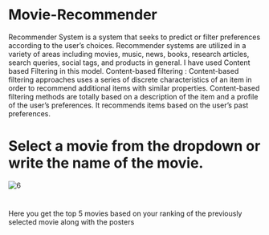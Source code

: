 # Movie-Recommender
Recommender System is a system that seeks to predict or filter preferences according to the user’s choices. Recommender systems are utilized in a variety of areas including movies, music, news, books, research articles, search queries, social tags, and products in general. 
I have used Content based Filtering in this model.
Content-based filtering : Content-based filtering approaches uses a series of discrete characteristics of an item in order to recommend additional items with similar properties. Content-based filtering methods are totally based on a description of the item and a profile of the user’s preferences. It recommends items based on the user’s past preferences.
# Select a movie from the dropdown or write the name of the movie.
![6](https://user-images.githubusercontent.com/64368749/184932537-79996658-83f1-4fdb-9728-713539c817a5.png)
#
 Here you get the top 5 movies based on your ranking of the previously selected movie along with the posters
